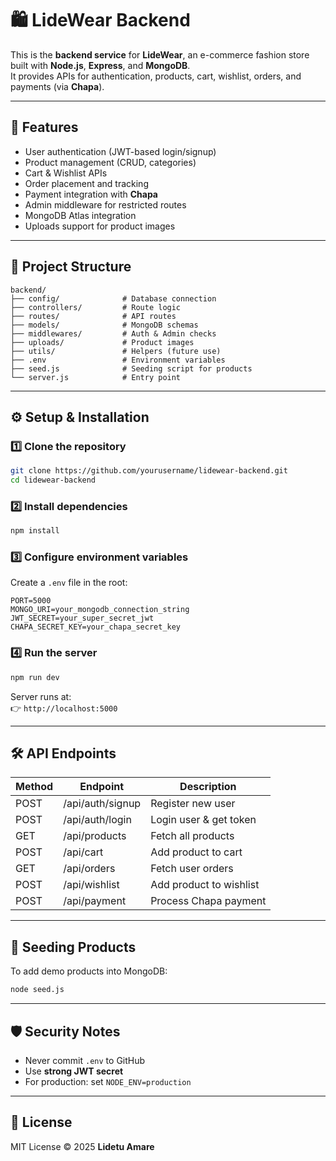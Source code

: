 # 🛍️ LideWear Backend

This is the **backend service** for **LideWear**, an e-commerce fashion store built with **Node.js**, **Express**, and **MongoDB**.  
It provides APIs for authentication, products, cart, wishlist, orders, and payments (via **Chapa**).

---

## 🚀 Features
- User authentication (JWT-based login/signup)
- Product management (CRUD, categories)
- Cart & Wishlist APIs
- Order placement and tracking
- Payment integration with **Chapa**
- Admin middleware for restricted routes
- MongoDB Atlas integration
- Uploads support for product images

---

## 📂 Project Structure
```
backend/
├── config/              # Database connection
├── controllers/         # Route logic
├── routes/              # API routes
├── models/              # MongoDB schemas
├── middlewares/         # Auth & Admin checks
├── uploads/             # Product images
├── utils/               # Helpers (future use)
├── .env                 # Environment variables
├── seed.js              # Seeding script for products
└── server.js            # Entry point
```

---

## ⚙️ Setup & Installation

### 1️⃣ Clone the repository
```bash
git clone https://github.com/yourusername/lidewear-backend.git
cd lidewear-backend
```

### 2️⃣ Install dependencies
```bash
npm install
```

### 3️⃣ Configure environment variables  
Create a `.env` file in the root:

```env
PORT=5000
MONGO_URI=your_mongodb_connection_string
JWT_SECRET=your_super_secret_jwt
CHAPA_SECRET_KEY=your_chapa_secret_key
```

### 4️⃣ Run the server
```bash
npm run dev
```

Server runs at:  
👉 `http://localhost:5000`

---

## 🛠️ API Endpoints

| Method | Endpoint         | Description              |
|--------|-----------------|--------------------------|
| POST   | /api/auth/signup | Register new user        |
| POST   | /api/auth/login  | Login user & get token   |
| GET    | /api/products    | Fetch all products       |
| POST   | /api/cart        | Add product to cart      |
| GET    | /api/orders      | Fetch user orders        |
| POST   | /api/wishlist    | Add product to wishlist  |
| POST   | /api/payment     | Process Chapa payment    |

---

## 🧪 Seeding Products
To add demo products into MongoDB:
```bash
node seed.js
```

---

## 🛡️ Security Notes
- Never commit `.env` to GitHub
- Use **strong JWT secret**
- For production: set `NODE_ENV=production`

---

## 📜 License
MIT License © 2025 **Lidetu Amare**
